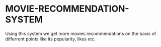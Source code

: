 # MOVIE-RECOMMENDATION-SYSTEM
Using this system we get more movies recommendations on the basis of differrent points like its popularity, likes etc.
